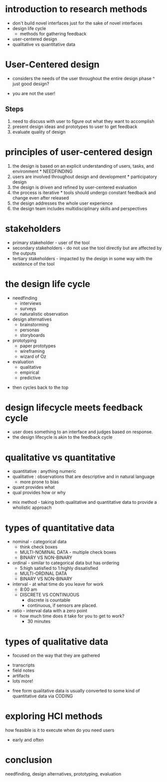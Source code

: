 # introduction to research methods

- don't build novel interfaces just for the sake of novel interfaces
- design life cycle
  - methods for gathering feedback
- user-centered design
- qualitative vs quantitative data

# User-Centered design
  * considers the needs of the user throughout the entire design phase
  ^ just good design?
  - you are not the user!

## Steps
  1. need to discuss with user to figure out what they want to accomplish
  2. present design ideas and prototypes to user to get feedback
  3. evaluate quality of design

# principles of user-centered design
  1. the design is based on an explicit understanding of users, tasks, and environment
    * NEEDFINDING
  2. users are involved throughout design and development
    * participatory design
  3. the design is driven and refined by user-centered evaluation
  4. the process is iterative
    * tools should undergo constant feedback and change even after released
  5. the design addresses the whole user experience
  6. the design team includes multidisciplinary skills and perspectives

# stakeholders
- primary stakeholder - user of the tool
- secondary stakeholders - do not use the tool directly but are affected by the outputs
- tertiary stakeholders - impacted by the design in some way with the existence of the tool

# the design life cycle
- needfinding
  - interviews
  - surveys
  - naturalistic observation
- design alternatives
  - brainstorming
  - personas
  - storyboards
- prototyping
  - paper prototypes
  - wireframing
  - wizard of Oz
- evaluation
  - qualitative
  - empirical
  - predictive
* then cycles back to the top

# design lifecycle meets feedback cycle
  - user does something to an interface and judges based on response.
  - the design lifecycle is akin to the feedback cycle

# qualitative vs quantitative
- quantitative : anything numeric
- qualitative : observations that are descriptive and in natural language
  - more prone to bias
- quant provides what
- qual provides how or why

* mix method - taking both qualitative and quantitative data to provide a wholistic approach

# types of quantitative data

- nominal - categorical data
  - think check boxes
  - MULTI-NOMINAL DATA - multiple check boxes
  - BINARY VS NON-BINARY
- ordinal - similar to categorical data but has ordering
  - 5:high satisfied to 1:highly dissatisfied
  - MULTI-ORDINAL DATA
  - BINARY VS NON-BINARY
- interval - at what time do you leave for work
  - 8:00 am
  - DISCRETE VS CONTINUOUS
    - discrete is countable
    - continuous, if sensors are placed.
- ratio - interval data with a zero point
  - how much time does it take for you to get to work?
    - 30 minutes

# types of qualitative data
* focused on the way that they are gathered
- transcripts
- field notes
- artifacts
- lots more!

* free form qualitative data is usually converted to some kind of quantitative data via CODING

# exploring HCI methods
how feasible is it to execute
when do you need users
  - early and often

# conclusion
needfinding, design alternatives, prototyping, evaluation
